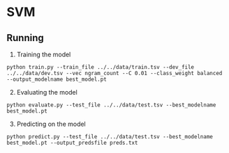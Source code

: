 # SVM

## Running

1. Training the model

```
python train.py --train_file ../../data/train.tsv --dev_file ../../data/dev.tsv --vec ngram_count --C 0.01 --class_weight balanced --output_modelname best_model.pt
```

2. Evaluating the model

```
python evaluate.py --test_file ../../data/test.tsv --best_modelname best_model.pt
```

3. Predicting on the model

```
python predict.py --test_file ../../data/test.tsv --best_modelname best_model.pt --output_predsfile preds.txt
```